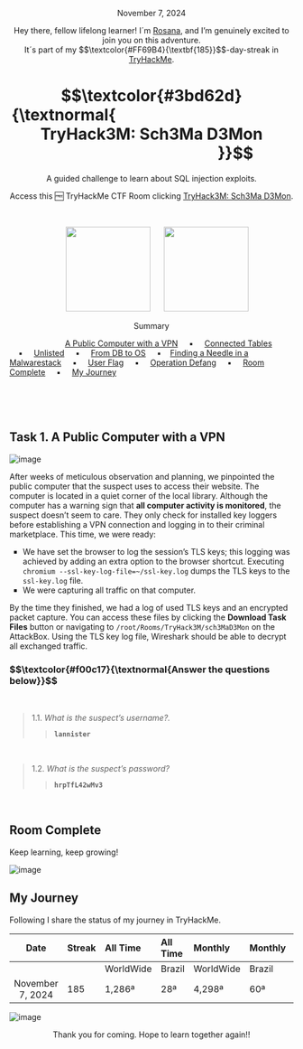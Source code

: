 <p align="center">November 7, 2024</p>
<p align="center">Hey there, fellow lifelong learner! I´m <a href="https://www.linkedin.com/in/rosanafssantos/">Rosana</a>, and I’m genuinely excited to join you on this adventure.<br>
It´s part of my $$\textcolor{#FF69B4}{\textbf{185}}$$-day-streak in  <a href="https://tryhackme.com/r/hacktivities">TryHackMe</a>.</p>

<h1 align="center">
  $$\textcolor{#3bd62d}{\textnormal{&nbsp;&nbsp;&nbsp;&nbsp;&nbsp;&nbsp;&nbsp;&nbsp;&nbsp;&nbsp;&nbsp;&nbsp;&nbsp;&nbsp;&nbsp;&nbsp;&nbsp;&nbsp;&nbsp;&nbsp;&nbsp;&nbsp;&nbsp;&nbsp;&nbsp;&nbsp;&nbsp;&nbsp;&nbsp;&nbsp;&nbsp;&nbsp;&nbsp;&nbsp;&nbsp;&nbsp;&nbsp;&nbsp;&nbsp;&nbsp;&nbsp;&nbsp;&nbsp;&nbsp;&nbsp;&nbsp;&nbsp; TryHack3M: Sch3Ma D3Mon &nbsp;&nbsp;&nbsp;&nbsp;&nbsp;&nbsp;&nbsp;&nbsp;&nbsp;&nbsp;&nbsp;&nbsp;&nbsp;&nbsp;&nbsp;&nbsp;&nbsp;&nbsp;&nbsp;&nbsp;&nbsp;&nbsp;&nbsp;&nbsp;&nbsp;&nbsp;&nbsp;&nbsp;&nbsp;&nbsp;&nbsp;&nbsp;&nbsp;&nbsp;&nbsp;&nbsp;&nbsp;&nbsp;&nbsp;&nbsp;&nbsp;&nbsp;&nbsp;&nbsp;&nbsp;}}$$
</h1>
<p align="center">A guided challenge to learn about SQL injection exploits.</p>
<p align="center">Access this 🆓 TryHackMe CTF Room clicking <a href="https://tryhackme.com/r/room/sch3mad3mon">TryHack3M: Sch3Ma D3Mon</a>.</p><br>
<p align="center">
  <img height="150px" hspace="20" src="https://github.com/user-attachments/assets/459ff707-087e-47c8-9c33-c6397677b3c1">
  <img height="150px" src="https://github.com/user-attachments/assets/c5776d7a-4d2d-491a-b9ab-c400c2ac751f">
</p>

<p align="center">Summary</p>

&nbsp;&nbsp;&nbsp;&nbsp;&nbsp;&nbsp;&nbsp;&nbsp;&nbsp;&nbsp;&nbsp;&nbsp;&nbsp;&nbsp;&nbsp;&nbsp;&nbsp;&nbsp;&nbsp;&nbsp;&nbsp;&nbsp;&nbsp;&nbsp; [A Public Computer with a VPN](#1) &nbsp;&nbsp;&nbsp;&nbsp;▪️&nbsp;&nbsp;&nbsp;&nbsp; [Connected Tables](#2) &nbsp;&nbsp;&nbsp;&nbsp;▪️&nbsp;&nbsp;&nbsp;&nbsp; [Unlisted](#3) &nbsp;&nbsp;&nbsp;&nbsp;▪️&nbsp;&nbsp;&nbsp;&nbsp; [From DB to OS](#4) &nbsp;&nbsp;&nbsp;&nbsp;▪️&nbsp;&nbsp;&nbsp;&nbsp;[Finding a Needle in a Malwarestack](#5) &nbsp;&nbsp;&nbsp;&nbsp;▪️&nbsp;&nbsp;&nbsp;&nbsp; [User Flag](#7) &nbsp;&nbsp;&nbsp;&nbsp;▪️&nbsp;&nbsp;&nbsp;&nbsp; [Operation Defang](#8)  &nbsp;&nbsp;&nbsp;&nbsp;▪️&nbsp;&nbsp;&nbsp;&nbsp; [Room Complete](#9) &nbsp;&nbsp;&nbsp;&nbsp;▪️&nbsp;&nbsp;&nbsp;&nbsp; [My Journey](#10)

<br>
<br>
<br>
<h2>Task 1. A Public Computer with a VPN<a id='1'></a></h2>

![image](https://github.com/user-attachments/assets/fe7e8d48-51e9-4ca7-ab34-05505786f770)

<p>After weeks of meticulous observation and planning, we pinpointed the public computer that the suspect uses to access their website. The computer is located in a quiet corner of the local library. Although the computer has a warning sign that <strong>all computer activity is monitored</strong>, the suspect doesn’t seem to care. They only check for installed key loggers before establishing a VPN connection and logging in to their criminal marketplace. This time, we were ready:</p>

<ul style="list-style-type:square">
    <li>We have set the browser to log the session’s TLS keys; this logging was achieved by adding an extra option to the browser shortcut. Executing <code>chromium --ssl-key-log-file=~/ssl-key.log</code> dumps the TLS keys to the <code>ssl-key.log</code> file.</li>
    <li>We were capturing all traffic on that computer.</li>
</ul></p>

<p>By the time they finished, we had a log of used TLS keys and an encrypted packet capture. You can access these files by clicking the <strong>Download Task Files</strong> button or navigating to <code>/root/Rooms/TryHack3M/sch3MaD3Mon</code> on the AttackBox. Using the TLS key log file, Wireshark should be able to decrypt all exchanged traffic.</p>

<h3 align="left"> $$\textcolor{#f00c17}{\textnormal{Answer the questions below}}$$ </h3>
<br>

> 1.1. <em>What is the suspect’s username?.</em><br><a id='1.1'></a>
>> <code><strong>lannister</strong></code>

<br>

> 1.2. <em>What is the suspect’s password?</em><br><a id='1.2'></a>
>> <code><strong>hrpTfL42wMv3</strong></code>



<br>

<h2>Room Complete<a id='9'></a></h2>
<p>Keep learning, keep growing!<br>

![image](https://github.com/user-attachments/assets/445eb4bd-cae7-4f87-9baf-ae2d1e85783a)

<h2>My Journey<a id='10'></a></h2>
<p></p>Following I share the status of my journey in TryHackMe.</p>

| Date              | Streak   | All Time     | All Time     | Monthly     | Monthly    | Points   | Rooms     |
| :---------------: | :------- | :----------- | :----------- | :---------- | :--------- | :------  | :-------- |
|                   |          | WorldWide    | Brazil       | WorldWide   | Brazil     |          | Completed |
| November 7, 2024  | 185      |       1,286ª |          28ª |      4,298ª |        60ª | 53,942   |       405 |

![image](https://github.com/user-attachments/assets/269011a6-5ffa-477c-9ebf-c1afaed0a69e)


<p style="text-align: center;">Thank you for coming. Hope to learn together again!!</p>

